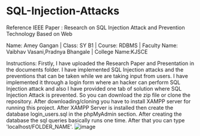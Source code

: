 # SQL-Injection-Attacks
Reference IEEE Paper : Research on SQL Injection Attack and Prevention Technology Based on Web

Name: Amey Gangan | Class: SY B1 | Course: RDBMS | Faculty Name: Vaibhav Vasani,Pradnya Bhangale | College Name:KJSCE

Instructions: Firstly, I have uploaded the Research Paper and Presentation in the documents folder. I have implemented SQL Injection attacks and the preventions
that can be taken while we are taking input from users. I have implemented it through a login form where an hacker can perform SQL Injection attack and also I have provided
one tab of solution where SQL Injection Attack is prevented. So you can download the zip file or clone the repository. After downloading/cloning you have to install XAMPP server for running this project. After XAMPP Server is installed then create the database login_users.sql in the phpMyAdmin section. After creating the database the sql queries basically runs one time. After that you can type 'localhost/FOLDER_NAME'.
![image](https://user-images.githubusercontent.com/62855667/117275625-d7395000-ae7b-11eb-868b-fa6466426f00.png)
